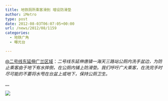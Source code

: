 ```yaml
---
title: 地铁厕所乘客滑到 增设防滑垫
author: iMetro
type: post
date: 2012-08-03T06:07:05+00:00
url: /news/2012/08/1159
categories:
  - 地铁广角
  - 曝光台

---
```

[@二号线东延伸广兰区域][1]：_二号线东延伸唐镇一海天三路站公厕内洗手盆边，为防止乘客由于地下有水摔倒，在公厕内铺上防滑垫。我们呼吁广大乘客，在洗完手时尽可能的不要将水甩在台盆上或地下，保持公厕卫生。_

__

![][2]

 [1]: http://weibo.com/guanglanlu
 [2]: http://ww4.sinaimg.cn/bmiddle/8092dbb0jw1dvjedtszvjj.jpg